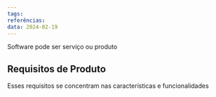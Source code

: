 ```yaml
---
tags: 
referências: 
data: 2024-02-19
---
```

Software pode ser serviço ou produto
## Requisitos de Produto

Esses requisitos se concentram nas características e funcionalidades

